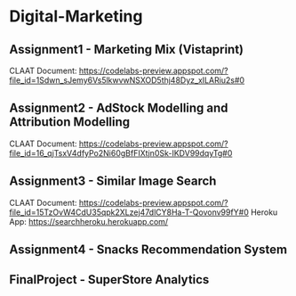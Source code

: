 # Digital-Marketing

## Assignment1 - Marketing Mix (Vistaprint)
CLAAT Document: https://codelabs-preview.appspot.com/?file_id=1Sdwn_sJemy6Vs5lkwvwNSXOD5thj48Dyz_xILARiu2s#0

## Assignment2 - AdStock Modelling and Attribution Modelling
CLAAT Document: https://codelabs-preview.appspot.com/?file_id=16_qjTsxV4dfyPo2Ni60gBfFIXtjn0Sk-IKDV99dqyTg#0

## Assignment3 - Similar Image Search
CLAAT Document: https://codelabs-preview.appspot.com/?file_id=15TzOvW4CdU35qpk2XLzej47dlCY8Ha-T-Qovonv99fY#0
Heroku App: https://searchheroku.herokuapp.com/

## Assignment4 - Snacks Recommendation System

## FinalProject - SuperStore Analytics
